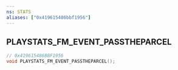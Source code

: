 ```yaml
---
ns: STATS
aliases: ["0x419615486bbf1956"]
---
```

## PLAYSTATS_FM_EVENT_PASSTHEPARCEL

```c
// 0x419615486BBF1956
void PLAYSTATS_FM_EVENT_PASSTHEPARCEL();
```
